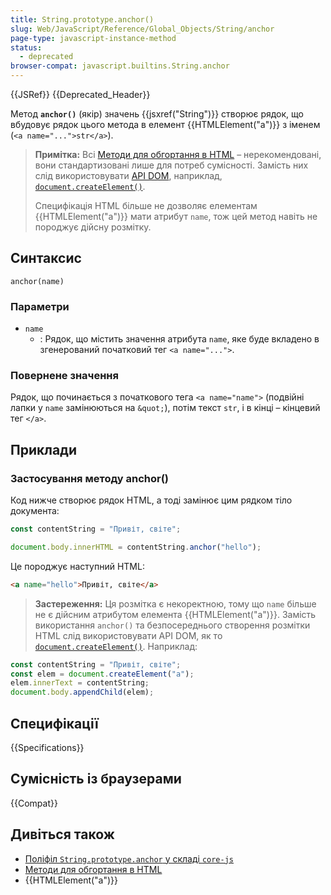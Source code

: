 ```yaml
---
title: String.prototype.anchor()
slug: Web/JavaScript/Reference/Global_Objects/String/anchor
page-type: javascript-instance-method
status:
  - deprecated
browser-compat: javascript.builtins.String.anchor
---
```


{{JSRef}} {{Deprecated_Header}}

Метод **`anchor()`** (якір) значень {{jsxref("String")}} створює рядок, що вбудовує рядок цього метода в елемент {{HTMLElement("a")}} з іменем (`<a name="...">str</a>`).

> **Примітка:** Всі [Методи для обгортання в HTML](/uk/docs/Web/JavaScript/Reference/Global_Objects/String#metody-dlia-obhortannia-v-html) – нерекомендовані, вони стандартизовані лише для потреб сумісності. Замість них слід використовувати [API DOM](/uk/docs/Web/API/Document_Object_Model), наприклад, [`document.createElement()`](/uk/docs/Web/API/Document/createElement).
>
> Специфікація HTML більше не дозволяє елементам {{HTMLElement("a")}} мати атрибут `name`, тож цей метод навіть не породжує дійсну розмітку.

## Синтаксис

```js-nolint
anchor(name)
```

### Параметри

- `name`
  - : Рядок, що містить значення атрибута `name`, яке буде вкладено в згенерований початковий тег `<a name="...">`.

### Повернене значення

Рядок, що починається з початкового тега `<a name="name">` (подвійні лапки у `name` замінюються на `&quot;`), потім текст `str`, і в кінці – кінцевий тег `</a>`.

## Приклади

### Застосування методу anchor()

Код нижче створює рядок HTML, а тоді замінює цим рядком тіло документа:

```js
const contentString = "Привіт, світе";

document.body.innerHTML = contentString.anchor("hello");
```

Це породжує наступний HTML:

```html
<a name="hello">Привіт, світе</a>
```

> **Застереження:** Ця розмітка є некоректною, тому що `name` більше не є дійсним атрибутом елемента {{HTMLElement("a")}}.
> Замість використання `anchor()` та безпосереднього створення розмітки HTML слід використовувати API DOM, як то [`document.createElement()`](/uk/docs/Web/API/Document/createElement). Наприклад:

```js
const contentString = "Привіт, світе";
const elem = document.createElement("a");
elem.innerText = contentString;
document.body.appendChild(elem);
```

## Специфікації

{{Specifications}}

## Сумісність із браузерами

{{Compat}}

## Дивіться також

- [Поліфіл `String.prototype.anchor` у складі `core-js`](https://github.com/zloirock/core-js#ecmascript-string-and-regexp)
- [Методи для обгортання в HTML](/uk/docs/Web/JavaScript/Reference/Global_Objects/String#metody-dlia-obhortannia-v-html)
- {{HTMLElement("a")}}
